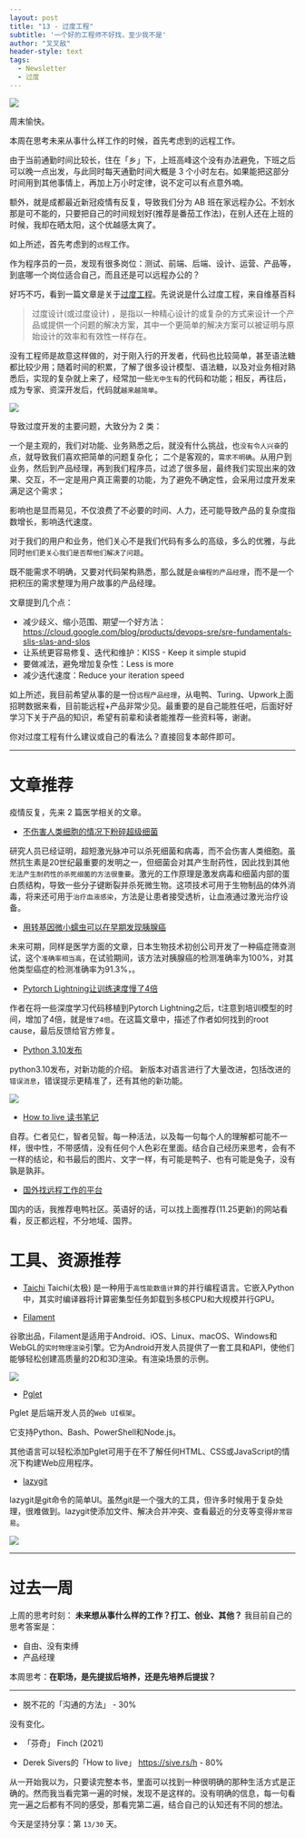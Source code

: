 ```yaml
---
layout: post
title: "13 - 过度工程"
subtitle: '一个好的工程师不好找，至少我不是'
author: "叉叉敌"
header-style: text
tags:
  - Newsletter
  - 过度
---
```


![](https://gitee.com/chasays/mdPic/raw/master/uPic/wLoiHT.jpg)

周末愉快。

本周在思考未来从事什么样工作的时候，首先考虑到的远程工作。

由于当前通勤时间比较长，住在「乡」下，上班高峰这个没有办法避免，下班之后可以晚一点出发，与此同时每天通勤时间大概是 3 个小时左右。如果能把这部分时间用到其他事情上，再加上万小时定律，说不定可以有点意外喃。

额外，就是成都最近新冠疫情有反复，导致我们分为 AB 班在家远程办公。不划水那是可不能的，只要把自己的时间规划好(推荐是番茄工作法)，在别人还在上班的时候，我却在晒太阳，这个优越感太爽了。

如上所述，首先考虑到的`远程`工作。

作为程序员的一员，发现有很多岗位：测试、前端、后端、设计、运营、产品等，到底哪一个岗位适合自己，而且还是可以远程办公的？

好巧不巧，看到一篇文章是关于[过度工程](https://www.mindtheproduct.com/overengineering-can-kill-your-product/)。先说说是什么过度工程，来自维基百科

> 过度设计(或过度设计) ，是指以一种精心设计的或复杂的方式来设计一个产品或提供一个问题的解决方案，其中一个更简单的解决方案可以被证明与原始设计的效率和有效性一样存在。

没有工程师是故意这样做的，对于刚入行的开发者，代码也比较简单，甚至语法糖都比较少用；随着时间的积累，了解了很多设计模型、语法糖，以及对业务相对熟悉后，实现的复杂就上来了，经常加一些`无中生有`的代码和功能；相反，再往后，成为专家、资深开发后，代码就`越来越简单`。

![](https://gitee.com/chasays/mdPic/raw/master/uPic/DQqJ3a.jpg)

导致过度开发的主要问题，大致分为 2 类：

一个是主观的，我们对功能、业务熟悉之后，就没有什么挑战，也`没有令人兴奋`的点，就导致我们喜欢把简单的问题复杂化；
二个是客观的，`需求不明确`。从用户到业务，然后到产品经理，再到我们程序员，过滤了很多层，最终我们实现出来的效果、交互，不一定是用户真正需要的功能，为了避免不确定性，会采用过度开发来满足这个需求；


影响也是显而易见，不仅浪费了不必要的时间、人力，还可能导致产品的复杂度指数增长，影响迭代速度。

对于我们的用户和业务，他们关心不是我们代码有多么的高级，多么的优雅，与此同时`他们更关心我们是否帮他们解决了问题`。

既不能需求不明确，又要对代码架构熟悉，那么就是`会编程的产品经理`，而不是一个把积压的需求整理为用户故事的产品经理。


文章提到几个点：
- 减少歧义、缩小范围、期望一个好方法：https://cloud.google.com/blog/products/devops-sre/sre-fundamentals-slis-slas-and-slos
- 让系统更容易修复、迭代和维护：KISS - Keep it simple stupid
- 要做减法，避免增加复杂性：Less is more
- 减少迭代速度：Reduce your iteration speed

如上所述，我目前希望从事的是一份`远程产品经理`，从电鸭、Turing、Upwork上面招聘数据来看，目前能远程+产品非常少见。最重要的是自己能胜任吧，后面好好学习下关于产品的知识，希望有前辈和读者能推荐一些资料等，谢谢。

你对过度工程有什么建议或自己的看法么？直接回复本邮件即可。



---

# 文章推荐

疫情反复，先来 2 篇医学相关的文章。

- [不伤害人类细胞的情况下粉碎超级细菌](https://newatlas.com/medical/ultrashort-laser-pulses-superbugs/)

研究人员已经证明，超短激光脉冲可以杀死细菌和病毒，而不会伤害人类细胞。虽然抗生素是20世纪最重要的发明之一，但细菌会对其产生耐药性，因此找到其他`无法产生耐药性的杀死细菌的方法很重要`。激光的工作原理是激发病毒和细菌内部的蛋白质结构，导致一些分子键断裂并杀死微生物。这项技术可用于生物制品的体外消毒，将来还可用于`治疗血液感染`，方法是让患者接受透析，让血液通过激光治疗设备。

- [用转基因微小蠕虫可以在早期发现胰腺癌](https://interestingengineering.com/genetically-modified-tiny-worms-can-detect-pancreatic-cancer-at-an-early-stage)

未来可期，同样是医学方面的文章，日本生物技术初创公司开发了一种癌症筛查测试，这个`准确率相当高`，在试验期间，该方法对胰腺癌的检测准确率为100%，对其他类型癌症的检测准确率为91.3%，。

- [Pytorch Lightning让训练速度慢了4倍](https://medium.com/@florian-ernst/finding-why-pytorch-lightning-made-my-training-4x-slower-ae64a4720bd1) 

作者在将一些深度学习代码移植到Pytorch Lightning之后，t注意到培训模型的时间，增加了4倍，就是`慢了4倍`。在这篇文章中，描述了作者如何找到的root cause，最后反馈给官方修复。


- [Python 3.10发布](https://www.python.org/downloads/release/python-3100/)

python3.10发布，对新功能的介绍。
新版本对语言进行了大量改进，包括改进的`错误消息`，错误提示更精准了，还有其他的新功能。

![](https://gitee.com/chasays/mdPic/raw/master/uPic/3VDrpl.jpg)

- [How to live 读书笔记](https://mp.weixin.qq.com/s/6VVTxzFPAx41H7-8Kr7rcA)

自荐。仁者见仁，智者见智。每一种活法，以及每一句每个人的理解都可能不一样，很中性，不带感情，没有任何个人色彩在里面。结合自己经历来思考，会有不一样的结论，和书最后的图片、文字一样，有可能是鸭子、也有可能是兔子，没有孰是孰非。

- [国外找远程工作的平台](https://dev.to/thenomadevel/top-10-websites-to-find-remote-jobs-f7i)

国内的话，我推荐电鸭社区。英语好的话，可以找上面推荐(11.25更新)的网站看看，反正都远程，不分地域、国界。

# 工具、资源推荐

- [Taichi](https://github.com/taichi-dev/taichi)
Taichi(太极) 是一种用于`高性能数值计算`的并行编程语言。它嵌入Python中，其实时编译器将计算密集型任务卸载到多核CPU和大规模并行GPU。


- [Filament](https://github.com/google/filament)

谷歌出品，Filament是适用于Android、iOS、Linux、macOS、Windows和WebGL的`实时物理渲染`引擎。它为Android开发人员提供了一套工具和API，使他们能够轻松创建高质量的2D和3D渲染。有渲染场景的示例。

![](https://gitee.com/chasays/mdPic/raw/master/uPic/123.png)

- [Pglet](https://github.com/pglet/pglet)

Pglet 是后端开发人员的`Web UI框架`。

它支持Python、Bash、PowerShell和Node.js。

其他语言可以轻松添加Pglet可用于在不了解任何HTML、CSS或JavaScript的情况下构建Web应用程序。

- [lazygit](https://github.com/jesseduffield/lazygit)

lazygit是git命令的简单UI。虽然git是一个强大的工具，但许多时候用于复杂处理，很难做到。lazygit使添加文件、解决合并冲突、查看最近的分支等变得`非常容易`。

![](https://gitee.com/chasays/mdPic/raw/master/uPic/MXZm4x.jpg)

---

# 过去一周

上周的思考时刻： **未来想从事什么样的工作？打工、创业、其他？**
我目前自己的思考答案是：
- 自由、没有束缚
- 产品经理

本周思考：**在职场，是先提拔后培养，还是先培养后提拔？**

---

- 脱不花的「沟通的方法」 - 30%

没有变化。


- 「芬奇」 Finch (2021)


- Derek Sivers的「How to live」 https://sive.rs/h - 80%

从一开始我以为，只要读完整本书，里面可以找到一种很明确的那种生活方式是正确的。然而我当看完第一遍的时候，发现不是这样的。没有明确的信息，每一句看完一遍之后都有不同的感受，那看完第二遍，结合自己的认知还有不同的想法。




今天是坚持分享：第 `13/30` 天。

